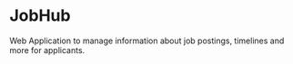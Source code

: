 # JobHub
Web Application to manage information about job postings, timelines and more for applicants.
